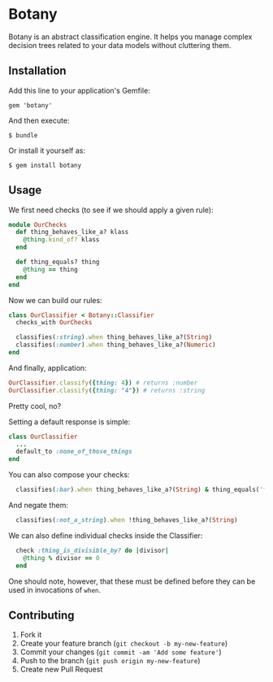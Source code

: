 # Botany

Botany is an abstract classification engine. It helps you manage
complex decision trees related to your data models without cluttering
them.

## Installation

Add this line to your application's Gemfile:

    gem 'botany'

And then execute:

    $ bundle

Or install it yourself as:

    $ gem install botany

## Usage

We first need checks (to see if we should apply a given rule):
```ruby
module OurChecks
  def thing_behaves_like_a? klass
    @thing.kind_of? klass
  end

  def thing_equals? thing
    @thing == thing
  end
end
```

Now we can build our rules:
```ruby
class OurClassifier < Botany::Classifier
  checks_with OurChecks

  classifies(:string).when thing_behaves_like_a?(String)
  classifies(:number).when thing_behaves_like_a?(Numeric)
end
```

And finally, application:
```ruby
OurClassifier.classify({thing: 4}) # returns :number
OurClassifier.classify({thing: "4"}) # returns :string
```

Pretty cool, no?

Setting a default response is simple:
```ruby
class OurClassifier
  ...
  default_to :none_of_those_things
end
```

You can also compose your checks:
```ruby
  classifies(:bar).when thing_behaves_like_a?(String) & thing_equals('foo')
```

And negate them:
```ruby
  classifies(:not_a_string).when !thing_behaves_like_a?(String)
```

We can also define individual checks inside the Classifier:
```ruby
  check :thing_is_divisible_by? do |divisor|
    @thing % divisor == 0
  end
```

One should note, however, that these must be defined before they can
be used in invocations of ```when```.


## Contributing

1. Fork it
2. Create your feature branch (`git checkout -b my-new-feature`)
3. Commit your changes (`git commit -am 'Add some feature'`)
4. Push to the branch (`git push origin my-new-feature`)
5. Create new Pull Request
